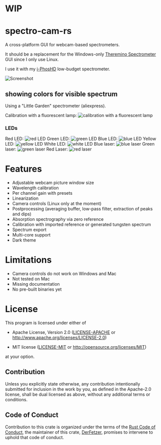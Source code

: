 # **WIP**
# spectro-cam-rs

A cross-platform GUI for webcam-based spectrometers.

It should be a replacement for the Windows-only [Theremino Spectrometer][theremino] GUI since I only use Linux.

I use it with my [i-PhosHD][iphos] low-budget spectrometer.

![Screenshot](res/screenshot.png)

## showing colors for visible spectrum

Using a "Little Garden" spectrometer (aliexpress).

Calibration with a fluorescent lamp: 
![calibration with a fluorescent lamp](res/fluorescent_tube_color_screenshot.png)

### LEDs
Red LED:
![red LED](res/red_led.png)
Green LED:
![green LED](res/green_led.png)
Blue LED:
![blue LED](res/blue_led.png)
Yellow LED:
![yellow LED](res/yellow_led.png)
White LED:
![white LED](res/white_led.png)
Blue laser:
![blue laser](res/blue_laser_448nm.png)
Green laser:
![green laser](res/green_laser_531nm.png)
Red Laser:
![red laser](res/red_laser_659nm.png)

# Features

  - Adjustable webcam picture window size
  - Wavelength calibration
  - Per channel gain with presets
  - Linearization
  - Camera controls (Linux only at the moment)
  - Postprocessing (averaging buffer, low-pass filter, extraction of peaks and dips)
  - Absorption spectrography via zero reference
  - Calibration with imported reference or generated tungsten spectrum
  - Spectrum export
  - Multi-core support
  - Dark theme

# Limitations

  - Camera controls do not work on Windows and Mac
  - Not tested on Mac
  - Missing documentation
  - No pre-built binaries yet

# License

This program is licensed under either of

- Apache License, Version 2.0 ([LICENSE-APACHE](LICENSE-APACHE) or
  http://www.apache.org/licenses/LICENSE-2.0)

- MIT license ([LICENSE-MIT](LICENSE-MIT) or http://opensource.org/licenses/MIT)

at your option.

## Contribution

Unless you explicitly state otherwise, any contribution intentionally submitted
for inclusion in the work by you, as defined in the Apache-2.0 license, shall be
dual licensed as above, without any additional terms or conditions.

## Code of Conduct

Contribution to this crate is organized under the terms of the [Rust Code of
Conduct][CoC], the maintainer of this crate, [DerFetzer][team], promises
to intervene to uphold that code of conduct.

[CoC]: https://www.rust-lang.org/policies/code-of-conduct
[team]: https://github.com/DerFetzer
[theremino]: https://physicsopenlab.org/2015/11/26/webcam-diffraction-grating-spectrometer/
[iphos]: https://chriswesley.org/spectrometer.htm

